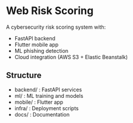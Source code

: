 # Web Risk Scoring

A cybersecurity risk scoring system with:
- FastAPI backend
- Flutter mobile app
- ML phishing detection
- Cloud integration (AWS S3 + Elastic Beanstalk)

## Structure
- backend/ : FastAPI services
- ml/ : ML training and models
- mobile/ : Flutter app
- infra/ : Deployment scripts
- docs/ : Documentation

